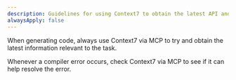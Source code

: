 ```yaml
---
description: Guidelines for using Context7 to obtain the latest API and developer documentation.
alwaysApply: false
---
```


When generating code, always use Context7 via MCP to try and obtain the latest information relevant to the task.

Whenever a compiler error occurs, check Context7 via MCP to see if it can help resolve the error.